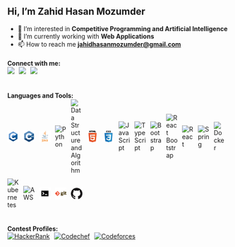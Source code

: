 ## Hi, I’m Zahid Hasan Mozumder
- 👀 I’m interested in **Competitive Programming and Artificial Intelligence**
- 🌱 I’m currently working with **Web Applications**
- 📫 How to reach me **jahidhasanmozumder@gmail.com**


<div style="width: 100%; margin-top: 20px; font-weight: bold;">Connect with me:</div>
<div style="display: flex; flex-wrap: wrap; gap: 10px; align-items: center;">
    <a href="https://web.facebook.com/zahidhasanmozumder/"><img width="22px" src="https://cdn.jsdelivr.net/npm/simple-icons@3.13.0/icons/facebook.svg" /></a>
    <a href="https://www.linkedin.com/in/zahid-hasan-mozumder-516a27200/"><img width="22px" src="https://cdn.jsdelivr.net/npm/simple-icons@v3/icons/linkedin.svg" /></a>
    <a href="https://www.instagram.com/zahidhasanmozumder/"><img width="22px" src="https://cdn.jsdelivr.net/npm/simple-icons@v3/icons/instagram.svg" /></a>
</div>
<br />

<div style="width: 100%; margin-top: 20px; font-weight: bold;">Languages and Tools:</div>
<div style="display: flex; flex-wrap: wrap; gap: 10px; align-items: center;">
    <img alt="C" width="26px" src="https://raw.githubusercontent.com/github/explore/f3e22f0dca2be955676bc70d6214b95b13354ee8/topics/c/c.png" />
    <img alt="CPP" width="26px" src="https://raw.githubusercontent.com/github/explore/180320cffc25f4ed1bbdfd33d4db3a66eeeeb358/topics/cpp/cpp.png" />
    <img alt="Java" width="26px" src="https://raw.githubusercontent.com/github/explore/80688e429a7d4ef2fca1e82350fe8e3517d3494d/topics/java/java.png" />
    <img alt="Python" width="26px" src="https://icon.icepanel.io/Technology/svg/Python.svg" />
    <img alt="Data Structure and Algorithm" width="26px" src="https://w7.pngwing.com/pngs/125/653/png-transparent-algorithms-data-structures-programs-data-structures-and-algorithms-introduction-to-algorithms-others-miscellaneous-angle-computer-science.png" />
    <img alt="HTML5" width="26px" src="https://raw.githubusercontent.com/github/explore/80688e429a7d4ef2fca1e82350fe8e3517d3494d/topics/html/html.png" />
    <img alt="CSS3" width="26px" src="https://raw.githubusercontent.com/github/explore/80688e429a7d4ef2fca1e82350fe8e3517d3494d/topics/css/css.png" />
    <img alt="JavaScript" width="26px" src="https://icon.icepanel.io/Technology/svg/JavaScript.svg" />
    <img alt="TypeScript" width="26px" src="https://icon.icepanel.io/Technology/svg/TypeScript.svg" />
    <img alt="Bootstrap" width="26px" src="https://icon.icepanel.io/Technology/svg/Bootstrap.svg" />
    <img alt="React Bootstrap" width="26px" src="https://icon.icepanel.io/Technology/svg/React-Bootstrap.svg" />
    <img alt="React" width="26px" src="https://icon.icepanel.io/Technology/svg/React.svg" />
    <img alt="Spring" width="26px" src="https://icon.icepanel.io/Technology/svg/Spring.svg" />
    <img alt="Docker" width="26px" src="https://icon.icepanel.io/Technology/svg/Docker.svg" />
    <img alt="Kubernetes" width="26px" src="https://icon.icepanel.io/Technology/svg/Kubernetes.svg" />
    <img alt="AWS" width="26px" src="https://icon.icepanel.io/Technology/svg/AWS.svg" />
    <img alt="Terminal" width="26px" src="https://raw.githubusercontent.com/github/explore/aca0b3b69ca680013b925338b0cc428190aa42dc/topics/cli/cli.png" />
    <img alt="Git" width="26px" src="https://raw.githubusercontent.com/github/explore/80688e429a7d4ef2fca1e82350fe8e3517d3494d/topics/git/git.png" />
    <img alt="GitHub" width="26px" src="https://raw.githubusercontent.com/github/explore/78df643247d429f6cc873026c0622819ad797942/topics/github/github.png" />
</div>
<br />

<div style="width: 100%; margin-top: 20px; font-weight: bold;">Contest Profiles:</div>
<div style="display: flex; flex-wrap: wrap; gap: 10px; align-items: center;">
    <a href="https://www.hackerrank.com/madCoder51"><img alt="HackerRank" width="26px" src="https://upload.wikimedia.org/wikipedia/commons/thumb/4/40/HackerRank_Icon-1000px.png/240px-HackerRank_Icon-1000px.png" /></a>
    <a href="https://www.codechef.com/users/madcoder51"><img alt="Codechef" width="26px" src="https://avatars1.githubusercontent.com/u/11960354?s=460&v=4" /></a>
    <a href="https://codeforces.com/profile/negativeDelta"><img alt="Codeforces" width="26px" src="https://play-lh.googleusercontent.com/zaldniLc2XTBhNlCDR4hcD5bcRYHZ56_lO0yA2Qu-cADShy1_HDWrICSvv0EPTX79WY=rw" /></a>
</div>

<!---
Zahid-Hasan-Mozumder/Zahid-Hasan-Mozumder is a ✨ special ✨ repository because its `README.md` (this file) appears on your GitHub profile.
You can click the Preview link to take a look at your changes.
--->
